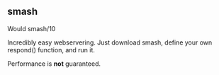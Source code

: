 smash
-----

Would smash/10

Incredibly easy webservering. Just download smash, define your own respond() function, and run it.

Performance is **not** guaranteed.
